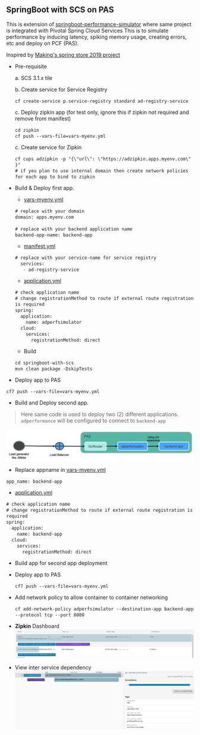 ## SpringBoot with SCS on PAS ##

This is extension of [springboot-performance-simulator](https://github.com/amlandatta/springboot-performance-simulator) where same project is integrated with Pivotal Spring Cloud Services
This is to simulate performance by inducing latency, spiking memory usage, creating errors, etc and deploy on PCF (PAS).

Inspired by [Making's spring store 2019 project](https://github.com/making/spring-store-2019)

* Pre-requisite

  a. SCS 3.1.x tile

  b. Create service for Service Registry

  ```
  cf create-service p.service-registry standard ad-registry-service
  ```

  c. Deploy zipkin app (for test only, ignore this if zipkin not required and remove from manifest)

  ```
  cd zipkin
  cf push --vars-file=vars-myenv.yml
  ```

  c. Create service for Zipkin

  ```
  cf cups adzipkin -p "{\"url\": \"https://adzipkin.apps.myenv.com\" }"
  # if you plan to use internal domain then create network policies for each app to bind to zipkin
  ```

* Build & Deploy first app.

  - [vars-myenv.yml](vars-myenv.yml)

  ```
  # replace with your domain
  domain: apps.myenv.com

  # replace with your backend application name
  backend-app-name: backend-app
  ```

  - [manifest.yml](manifest.yml)

  ```
  # replace with your service-name for service registry
    services:
     - ad-registry-service
  ```

  - [application.yml](src/main/resources/application.yml)

  ```
  # check application name
  # change registrationMethod to route if external route registration is required
  spring:
    application:
      name: adperfsimulator
    cloud:
      services:
        registrationMethod: direct
  ```

  - Build

  ```
  cd springboot-with-scs
  mvn clean package -DskipTests
  ```

 - Deploy app to PAS

  ```
  cf7 push --vars-file=vars-myenv.yml
  ```

* Build and Deploy second app.
> Here same code is used to deploy two (2) different applications. `adperformance` will be configured to connect to `backend-app`

![Flow: App to App](images/flow-app-backendapp.png)

  - Replace appname in [vars-myenv.yml](vars-myenv.yml)

  ```
  app_name: backend-app
  ```

  - [application.yml](src/main/resources/application.yml)

  ```
  # check application name
  # change registrationMethod to route if external route registration is required
  spring:
    application:
      name: backend-app
    cloud:
      services:
        registrationMethod: direct
  ```

  - Build app for second app deployment

  - Deploy app to PAS

    ```
    cf7 push --vars-file=vars-myenv.yml
    ```

* Add network policy to allow container to container networking

  ```
  cf add-network-policy adperfsimulator --destination-app backend-app --protocol tcp --port 8080
  ```

- **Zipkin** Dashboard
![Zipkin Dashboard](images/zipkin-ui-1.png)

- View inter service dependency
![Zipkin Dashboard](images/zipkin-ui-2.png)
